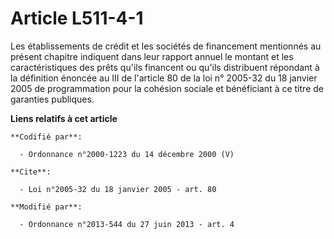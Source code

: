 # Article L511-4-1

Les établissements de crédit et les sociétés de financement mentionnés au présent chapitre indiquent dans leur rapport annuel
le montant et les caractéristiques des prêts qu'ils financent ou qu'ils distribuent répondant à la définition énoncée au III
de l'article 80 de la loi n° 2005-32 du 18 janvier 2005 de programmation pour la cohésion sociale et bénéficiant à ce titre
de garanties publiques.

**Liens relatifs à cet article**

	**Codifié par**:

	  - Ordonnance n°2000-1223 du 14 décembre 2000 (V)

	**Cite**:

	  - Loi n°2005-32 du 18 janvier 2005 - art. 80

	**Modifié par**:

	  - Ordonnance n°2013-544 du 27 juin 2013 - art. 4
